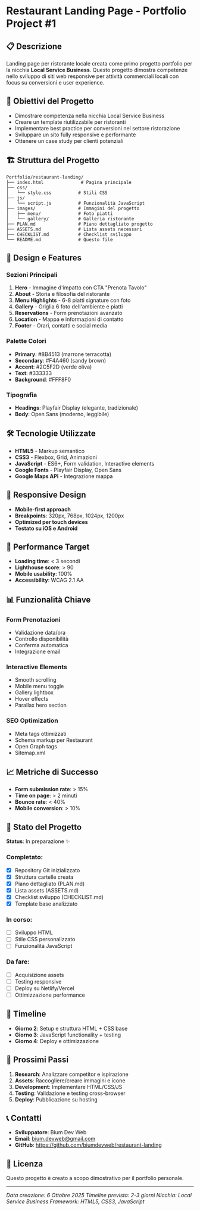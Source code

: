 # Restaurant Landing Page - Portfolio Project #1

## 📋 Descrizione

Landing page per ristorante locale creata come primo progetto portfolio per la nicchia **Local Service Business**. Questo progetto dimostra competenze nello sviluppo di siti web responsive per attività commerciali locali con focus su conversioni e user experience.

## 🎯 Obiettivi del Progetto

- Dimostrare competenza nella nicchia Local Service Business
- Creare un template riutilizzabile per ristoranti
- Implementare best practice per conversioni nel settore ristorazione
- Sviluppare un sito fully responsive e performante
- Ottenere un case study per clienti potenziali

## 🏗️ Struttura del Progetto

```
Portfolio/restaurant-landing/
├── index.html              # Pagina principale
├── css/
│   └── style.css          # Stili CSS
├── js/
│   └── script.js          # Funzionalità JavaScript
├── images/                # Immagini del progetto
│   ├── menu/              # Foto piatti
│   └── gallery/           # Galleria ristorante
├── PLAN.md                # Piano dettagliato progetto
├── ASSETS.md              # Lista assets necessari
├── CHECKLIST.md           # Checklist sviluppo
└── README.md              # Questo file
```

## 🎨 Design e Features

### Sezioni Principali
1. **Hero** - Immagine d'impatto con CTA "Prenota Tavolo"
2. **About** - Storia e filosofia del ristorante
3. **Menu Highlights** - 6-8 piatti signature con foto
4. **Gallery** - Griglia 6 foto dell'ambiente e piatti
5. **Reservations** - Form prenotazioni avanzato
6. **Location** - Mappa e informazioni di contatto
7. **Footer** - Orari, contatti e social media

### Palette Colori
- **Primary**: #8B4513 (marrone terracotta)
- **Secondary**: #F4A460 (sandy brown)
- **Accent**: #2C5F2D (verde oliva)
- **Text**: #333333
- **Background**: #FFF8F0

### Tipografia
- **Headings**: Playfair Display (elegante, tradizionale)
- **Body**: Open Sans (moderno, leggibile)

## 🛠️ Tecnologie Utilizzate

- **HTML5** - Markup semantico
- **CSS3** - Flexbox, Grid, Animazioni
- **JavaScript** - ES6+, Form validation, Interactive elements
- **Google Fonts** - Playfair Display, Open Sans
- **Google Maps API** - Integrazione mappa

## 📱 Responsive Design

- **Mobile-first approach**
- **Breakpoints**: 320px, 768px, 1024px, 1200px
- **Optimized per touch devices**
- **Testato su iOS e Android**

## 🚀 Performance Target

- **Loading time**: < 3 secondi
- **Lighthouse score**: > 90
- **Mobile usability**: 100%
- **Accessibility**: WCAG 2.1 AA

## 📊 Funzionalità Chiave

### Form Prenotazioni
- Validazione data/ora
- Controllo disponibilità
- Conferma automatica
- Integrazione email

### Interactive Elements
- Smooth scrolling
- Mobile menu toggle
- Gallery lightbox
- Hover effects
- Parallax hero section

### SEO Optimization
- Meta tags ottimizzati
- Schema markup per Restaurant
- Open Graph tags
- Sitemap.xml

## 📈 Metriche di Successo

- **Form submission rate**: > 15%
- **Time on page**: > 2 minuti
- **Bounce rate**: < 40%
- **Mobile conversion**: > 10%

## 🔄 Stato del Progetto

**Status**: In preparazione ✨

### Completato:
- [x] Repository Git inizializzato
- [x] Struttura cartelle creata
- [x] Piano dettagliato (PLAN.md)
- [x] Lista assets (ASSETS.md)
- [x] Checklist sviluppo (CHECKLIST.md)
- [x] Template base analizzato

### In corso:
- [ ] Sviluppo HTML
- [ ] Stile CSS personalizzato
- [ ] Funzionalità JavaScript

### Da fare:
- [ ] Acquisizione assets
- [ ] Testing responsive
- [ ] Deploy su Netlify/Vercel
- [ ] Ottimizzazione performance

## 📅 Timeline

- **Giorno 2**: Setup e struttura HTML + CSS base
- **Giorno 3**: JavaScript functionality + testing
- **Giorno 4**: Deploy e ottimizzazione

## 🎯 Prossimi Passi

1. **Research**: Analizzare competitor e ispirazione
2. **Assets**: Raccogliere/creare immagini e icone
3. **Development**: Implementare HTML/CSS/JS
4. **Testing**: Validazione e testing cross-browser
5. **Deploy**: Pubblicazione su hosting

## 📞 Contatti

- **Sviluppatore**: Bium Dev Web
- **Email**: bium.devweb@gmail.com
- **GitHub**: https://github.com/biumdevweb/restaurant-landing

## 📄 Licenza

Questo progetto è creato a scopo dimostrativo per il portfolio personale.

---

*Data creazione: 6 Ottobre 2025*
*Timeline prevista: 2-3 giorni*
*Nicchia: Local Service Business*
*Framework: HTML5, CSS3, JavaScript*